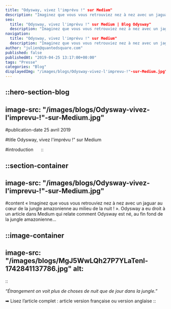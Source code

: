 ```yaml
---
title: "Odysway, vivez l'imprévu !" sur Medium"
description: "Imaginez que vous vous retrouviez nez à nez avec un jaguar au cœur de la jungle amazonienne au milieu de la nuit !\". Odysway a eu droit a un article dans Medium qui relate comment Odysway est née, au fin fond de la jungle amazonienne.. \"Étrangement ..."
seo:
  title: "Odysway, vivez l'imprévu !" sur Medium | Blog Odysway"
  description: "Imaginez que vous vous retrouviez nez à nez avec un jaguar au cœur de la jungle amazonienne au milieu de la nuit !\". Odysway"
navigation:
  title: "Odysway, vivez l'imprévu !" sur Medium"
  description: "Imaginez que vous vous retrouviez nez à nez avec un jaguar au cœur de la jungle amazonienne au milieu de la nuit !\". Odysway a eu droit a un article dans Medium qui relate comment Odysway est née, au fin fond de la jungle amazonienne.. \"Étrangement ..."
author: "julien@quantedsquare.com"
published: false
publishedAt: "2019-04-25 13:17:00+00:00"
tags: "Presse"
categories: "Blog"
displayedImg: "/images/blogs/Odysway-vivez-l'imprevu-!"-sur-Medium.jpg"
---
```


::hero-section-blog
---
image-src: "/images/blogs/Odysway-vivez-l'imprevu-!"-sur-Medium.jpg"
---
#publication-date
25 avril 2019

#title
Odysway, vivez l'imprévu !" sur Medium

#introduction
    
::

::section-container
---
image-src: "/images/blogs/Odysway-vivez-l'imprevu-!"-sur-Medium.jpg"
---
#content
« Imaginez que vous vous retrouviez nez à nez avec un jaguar au cœur de la jungle amazonienne au milieu de la nuit ! ». Odysway a eu droit à un article dans Medium qui relate comment Odysway est né, au fin fond de la jungle amazonienne...

::image-container
---
image-src: "/images/blogs/MgJ5WwLQh27P7YLaTenl-1742841137786.jpg"
alt: 
---
::

_“Étrangement on voit plus de choses de nuit que de jour dans la jungle.”_

➡ Lisez l’article complet : article version française ou version anglaise
::
